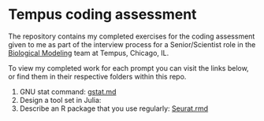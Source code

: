 # Tempus coding assessment

The repository contains my completed exercises for the coding assessment given to me as part of the interview process for a Senior/Scientist role in the [Biological Modeling](https://www.tempus.com/life-sciences/biological-modeling/) team at Tempus, Chicago, IL.

To view my completed work for each prompt you can visit the links below, or find them in their respective folders within this repo.

1. GNU stat command: [gstat.md](https://github.com/danieljgorski/tempus-ca/blob/main/1-gnu-stat-command/gstat.md)
2. Design a tool set in Julia:
3. Describe an R package that you use regularly: [Seurat.rmd](https://danieljgorski.github.io/Seurat.html)
